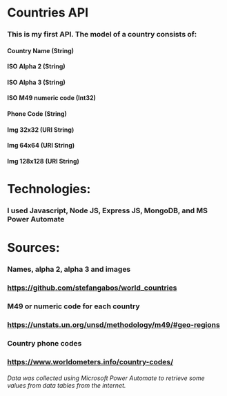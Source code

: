 # Countries API
### This is my first API. The model of a country consists of:
#### Country Name (String)
#### ISO Alpha 2 (String)
#### ISO Alpha 3 (String)
#### ISO M49 numeric code (Int32)
#### Phone Code (String)
#### Img 32x32 (URI String)
#### Img 64x64 (URI String)
#### Img 128x128 (URI String)

# Technologies:
### I used Javascript, Node JS, Express JS, MongoDB, and MS Power Automate
 
# Sources:

### Names, alpha 2, alpha 3 and images
### https://github.com/stefangabos/world_countries
### M49 or numeric code for each country 
### https://unstats.un.org/unsd/methodology/m49/#geo-regions
### Country phone codes
### https://www.worldometers.info/country-codes/
###### Data was collected using Microsoft Power Automate to retrieve some values from data tables from the internet.
